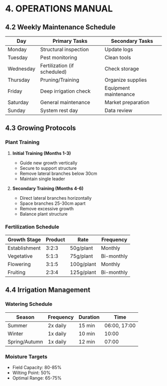 # 4. OPERATIONS MANUAL

## 4.2 Weekly Maintenance Schedule

| Day | Primary Tasks | Secondary Tasks |
|-----|--------------|-----------------|
| Monday | Structural inspection | Update logs |
| Tuesday | Pest monitoring | Clean tools |
| Wednesday | Fertilization (if scheduled) | Check storage |
| Thursday | Pruning/Training | Organize supplies |
| Friday | Deep irrigation check | Equipment maintenance |
| Saturday | General maintenance | Market preparation |
| Sunday | System rest day | Data review |

## 4.3 Growing Protocols

### Plant Training
1. **Initial Training (Months 1-3)**
   - Guide new growth vertically
   - Secure to support structure
   - Remove lateral branches below 30cm
   - Maintain single leader

2. **Secondary Training (Months 4-6)**
   - Direct lateral branches horizontally
   - Space branches 25-30cm apart
   - Remove excessive growth
   - Balance plant structure

### Fertilization Schedule
| Growth Stage | Product | Rate | Frequency |
|--------------|---------|------|-----------|
| Establishment | 3:2:3 | 50g/plant | Monthly |
| Vegetative | 5:1:3 | 75g/plant | Bi-monthly |
| Flowering | 3:1:5 | 100g/plant | Monthly |
| Fruiting | 2:3:4 | 125g/plant | Bi-monthly |

## 4.4 Irrigation Management

### Watering Schedule
| Season | Frequency | Duration | Time |
|--------|-----------|----------|------|
| Summer | 2x daily | 15 min | 06:00, 17:00 |
| Winter | 1x daily | 10 min | 10:00 |
| Spring/Autumn | 1x daily | 12 min | 07:00 |

### Moisture Targets
- Field Capacity: 80-85%
- Wilting Point: 50%
- Optimal Range: 65-75%
